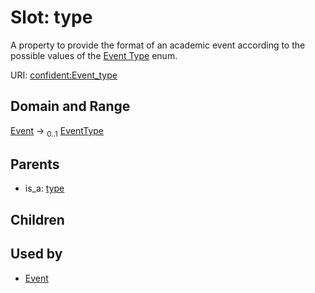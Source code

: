 
# Slot: type


A property to provide the format of an academic event according to the possible values of the [Event Type](EventType.md) enum.

URI: [confident:Event_type](https://raw.githubusercontent.com/TIBHannover/ConfIDent_schema/main/src/linkml/confident_schema.yaml#Event_type)


## Domain and Range

[Event](Event.md) &#8594;  <sub>0..1</sub> [EventType](EventType.md)

## Parents

 *  is_a: [type](type.md)

## Children


## Used by

 * [Event](Event.md)
